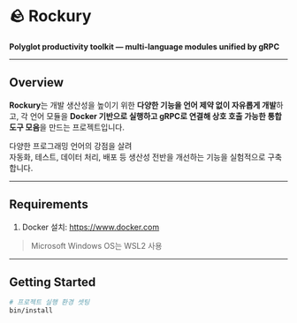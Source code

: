 # 🪨 Rockury

**Polyglot productivity toolkit — multi-language modules unified by gRPC**

---

## Overview

**Rockury**는 개발 생산성을 높이기 위한 **다양한 기능을 언어 제약 없이 자유롭게 개발**하고,
각 언어 모듈을 **Docker 기반으로 실행하고 gRPC로 연결해 상호 호출 가능한 통합 도구 모음**을 만드는 프로젝트입니다.

다양한 프로그래밍 언어의 강점을 살려  
자동화, 테스트, 데이터 처리, 배포 등 생산성 전반을 개선하는 기능을 실험적으로 구축합니다.

---

## Requirements

1. Docker 설치: https://www.docker.com
> Microsoft Windows OS는 WSL2 사용

---

## Getting Started

```sh
# 프로젝트 실행 환경 셋팅
bin/install
```
